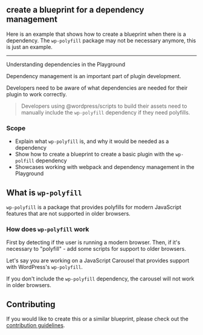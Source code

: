 ## create a blueprint for a dependency management
Here is an example that shows how to create a blueprint when there is a dependency. The `wp-polyfill` package may not be necessary anymore, this is just an example.

---

Understanding dependencies in the Playground

Dependency management is an important part of plugin development.

Developers need to be aware of what dependencies are needed for their plugin to work correctly. 

> Developers using @wordpress/scripts to build their assets need to manually include the `wp-polyfill` dependency if they need polyfills.

### Scope
- Explain what `wp-polyfill` is, and why it would be needed as a dependency
- Show how to create a blueprint to create a basic plugin with the `wp-polfill` dependency
- Showcases working with webpack and dependency management in the Playground

## What is `wp-polyfill`
`wp-polyfill` is a package that provides polyfills for modern JavaScript features that are not supported in older browsers.

### How does `wp-polyfill` work
First by detecting if the user is running a modern browser. 
Then, if it's necessary to "polyfill" - add some scripts for support to older browsers.

Let's say you are working on a JavaScript Carousel that provides support with WordPress's `wp-polyfill`.

If you don't include the `wp-polyfill` dependency, the carousel will not work in older browsers.

## Contributing
If you would like to create this or a similar blueprint, please check out the [contribution guidelines](../contributing.md).